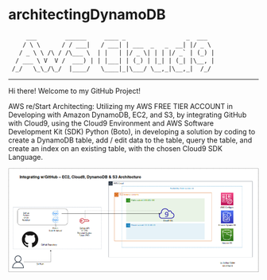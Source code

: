 # architectingDynamoDB
         ___        ______     ____ _                 _  ___  
        / \ \      / / ___|   / ___| | ___  _   _  __| |/ _ \ 
       / _ \ \ /\ / /\___ \  | |   | |/ _ \| | | |/ _` | (_) |
      / ___ \ V  V /  ___) | | |___| | (_) | |_| | (_| |\__, |
     /_/   \_\_/\_/  |____/   \____|_|\___/ \__,_|\__,_|  /_/ 
 ----------------------------------------------------------------- 


Hi there! Welcome to my GitHub Project!

AWS re/Start Architecting: Utilizing my AWS FREE TIER ACCOUNT in Developing with Amazon DynamoDB, EC2, and S3, by integrating GitHub with Cloud9, using the Cloud9 Environment and AWS Software Development Kit (SDK) Python (Boto), in developing a solution by coding to create a DynamoDB table, add / edit data to the table, query the table, and create an index on an existing table, with the chosen Cloud9 SDK Language.  


![architectingDynamoDB](https://github.com/kiddjsh/architectingDynamoDB/blob/main/images/architectingDynamoDB.png)
